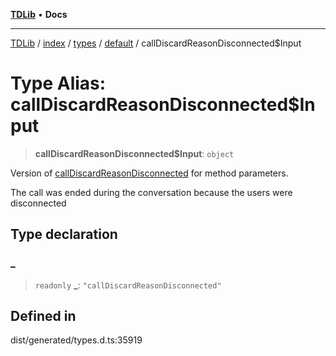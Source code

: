 [**TDLib**](../../../../../../README.md) • **Docs**

***

[TDLib](../../../../../../modules.md) / [index](../../../../../README.md) / [types](../../../README.md) / [default](../README.md) / callDiscardReasonDisconnected$Input

# Type Alias: callDiscardReasonDisconnected$Input

> **callDiscardReasonDisconnected$Input**: `object`

Version of [callDiscardReasonDisconnected](callDiscardReasonDisconnected.md) for method parameters.

The call was ended during the conversation because the users were disconnected

## Type declaration

### \_

> `readonly` **\_**: `"callDiscardReasonDisconnected"`

## Defined in

dist/generated/types.d.ts:35919
